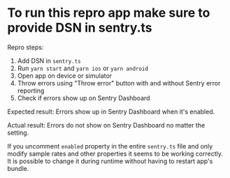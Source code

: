 # To run this repro app make sure to provide DSN in sentry.ts

Repro steps:
1. Add DSN in `sentry.ts`
2. Run `yarn start` and `yarn ios` or `yarn android`
3. Open app on device or simulator
4. Throw errors using "Throw error" button with and without Sentry error reporting
5. Check if errors show up on Sentry Dashboard

Expected result:
Errors show up in Sentry Dashboard when it's enabled.

Actual result: 
Errors do not show on Sentry Dashboard no matter the setting.

If you uncomment `enabled` property in the entire `sentry.ts` file and only modify sample rates and other properties it seems to be working correctly. It is possible to change it during runtime without having to restart app's bundle.
